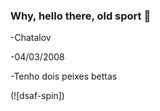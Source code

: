 ### Why, hello there, old sport 👋
-Chatalov

-04/03/2008

-Tenho dois peixes bettas

(![dsaf-spin])

